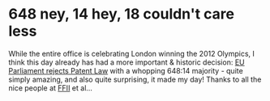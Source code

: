 # 648 ney, 14 hey, 18 couldn't care less

While the entire office is celebrating London winning the 2012 Olympics, I think
this day already has had a more important & historic decision: [EU Parliament
rejects Patent
Law](http://quote.bloomberg.com/apps/news?pid=10000006&sid=a9_JRGCE0h6A&refer=home)
with a whopping 648:14 majority - quite simply amazing, and also quite
surprising, it made my day! Thanks to all the nice people at
[FFII](http://ffii.org/) et al...
